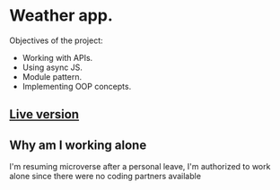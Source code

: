 # Weather app.

Objectives of the project:

* Working with APIs.
* Using async JS.
* Module pattern.
* Implementing OOP concepts.

## [Live version](https://rawcdn.githack.com/codingAngarita/Weather-app/d9977dd623ed46df639f2e70c52c81083ebf1f41/dist/index.html)

## Why am I working alone
I'm resuming microverse after a personal leave, I'm authorized to work alone since there were no coding partners available
